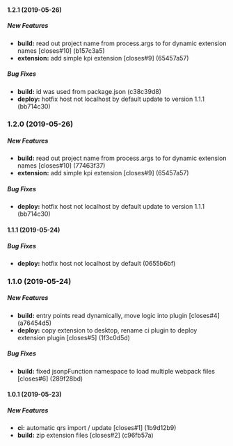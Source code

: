#### 1.2.1 (2019-05-26)

##### New Features

* **build:**  read out project name from process.args to for dynamic extension names [closes#10] (b157c3a5)
* **extension:**  add simple kpi extension [closes#9] (65457a57)

##### Bug Fixes

* **build:**  id was used from package.json (c38c39d8)
* **deploy:**  hotfix host not localhost by default update to version 1.1.1 (bb714c30)

### 1.2.0 (2019-05-26)

##### New Features

* **build:**  read out project name from process.args to for dynamic extension names [closes#10] (77463f37)
* **extension:**  add simple kpi extension [closes#9] (65457a57)

##### Bug Fixes

* **deploy:**  hotfix host not localhost by default update to version 1.1.1 (bb714c30)

#### 1.1.1 (2019-05-24)

##### Bug Fixes

* **deploy:**  hotfix host not localhost by default (0655b6bf)

### 1.1.0 (2019-05-24)

##### New Features

* **build:**  entry points read dynamically, move logic into plugin [closes#4] (a76454d5)
* **deploy:**  copy extension to desktop, rename ci plugin to deploy extension plugin [closes#5] (1f3c0d5d)

##### Bug Fixes

* **build:**  fixed jsonpFunction namespace to load multiple webpack files [closes#6] (289f28bd)

#### 1.0.1 (2019-05-23)

##### New Features

* **ci:**  automatic qrs import / update [closes#1] (1b9d12b9)
* **build:**  zip extension files [closes#2] (c96fb57a)
